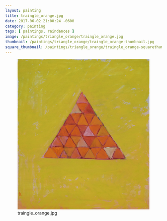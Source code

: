 ```yaml
---
layout: painting
title: traingle_orange.jpg
date: 2017-06-02 21:00:24 -0600
category: painting
tags: [ paintings, raindances ]
image: /paintings/triangle_orange/traingle_orange.jpg
thumbnail: /paintings/triangle_orange/traingle_orange-thumbnail.jpg
square_thumbnail: /paintings/triangle_orange/traingle_orange-squarethumb.jpg
---
```


<figure class="fullwidth"><img src="/paintings/triangle_orange/traingle_orange.jpg" alt="A painting titled: traingle_orange.jpg by painter Kyle Cunningham" /><figcaption>traingle_orange.jpg</figcaption></figure>
